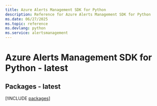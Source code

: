 ```yaml
---
title: Azure Alerts Management SDK for Python
description: Reference for Azure Alerts Management SDK for Python
ms.date: 06/27/2025
ms.topic: reference
ms.devlang: python
ms.service: alertsmanagement
---
```

# Azure Alerts Management SDK for Python - latest
## Packages - latest
[!INCLUDE [packages](alerts-management-index.md)]